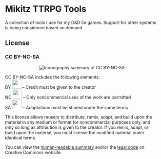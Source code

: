 # Mikitz TTRPG Tools
A collection of tools I use for my D&amp;D 5e games. Support for other systems is being considered based on demand.

## License

### CC BY-NC-SA
<p align="center">
  <img src="https://mirrors.creativecommons.org/presskit/buttons/88x31/png/by-nc-sa.png" alt="Iconography summary of CC BY-NC-SA">
</p>

<span style="font-weight: 400;">CC BY-NC-SA includes the following elements:<br>
BY <img loading="lazy" class="alignnone " src="https://mirrors.creativecommons.org/presskit/icons/by.xlarge.png" width="30" height="30"> – Credit must be given to the creator<br>
NC <img loading="lazy" class="alignnone " src="https://mirrors.creativecommons.org/presskit/icons/nc.xlarge.png" width="30" height="30"> – Only noncommercial uses of the work are permitted<br>
SA <img loading="lazy" class="alignnone " src="https://mirrors.creativecommons.org/presskit/icons/sa.xlarge.png" width="31" height="31"> – Adaptations must be shared under the same terms</span>

This license allows reusers to distribute, remix, adapt, and build upon the material in any medium or format for noncommercial purposes only, and only so long as attribution is given to the creator. If you remix, adapt, or build upon the material, you must license the modified material under identical terms. 

You can view the [human-readable summary](https://creativecommons.org/licenses/by-nc-sa/4.0/) and/or the [legal code](https://creativecommons.org/licenses/by-nc-sa/4.0/legalcode) on Creative Commons website.
